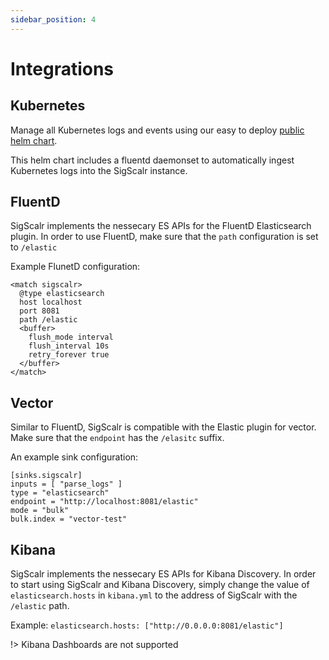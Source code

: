```yaml
---
sidebar_position: 4
---
```


# Integrations

## Kubernetes 

Manage all Kubernetes logs and events using our easy to deploy [public helm chart](https://github.com/sigscalr/helm-chart).

This helm chart includes a fluentd daemonset to automatically ingest Kubernetes logs into the SigScalr instance.

## FluentD

SigScalr implements the nessecary ES APIs for the FluentD Elasticsearch plugin. In order to use FluentD, make sure that the `path` configuration is set to `/elastic`

Example FlunetD configuration:
```
<match sigscalr>
  @type elasticsearch
  host localhost
  port 8081
  path /elastic
  <buffer>
    flush_mode interval
    flush_interval 10s
    retry_forever true
  </buffer>
</match>

```

## Vector

Similar to FluentD, SigScalr is compatible with the Elastic plugin for vector. Make sure that the `endpoint` has the `/elasitc` suffix.

An example sink configuration:
```
[sinks.sigscalr]
inputs = [ "parse_logs" ]
type = "elasticsearch"
endpoint = "http://localhost:8081/elastic"
mode = "bulk"
bulk.index = "vector-test"
```

## Kibana

SigScalr implements the nessecary ES APIs for Kibana Discovery. In order to start using SigScalr and Kibana Discovery, simply change the value of `elasticsearch.hosts` in `kibana.yml` to the address of SigScalr with the `/elastic` path.

Example: `elasticsearch.hosts: ["http://0.0.0.0:8081/elastic"]`

!> Kibana Dashboards are not supported